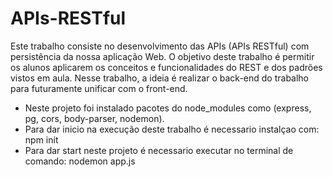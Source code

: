 # APIs-RESTful
Este trabalho consiste no desenvolvimento das APIs (APIs RESTful) com persistência da nossa aplicação Web. O objetivo deste trabalho é permitir os alunos aplicarem os conceitos e funcionalidades do REST e dos padrões vistos em aula. Nesse trabalho, a ideia é realizar o back-end do trabalho para futuramente unificar com o front-end.



* Neste projeto foi instalado pacotes do node_modules como (express, pg, cors, body-parser, nodemon).
* Para dar inicio na execução deste trabalho é necessario instalçao com: npm init
* Para dar start neste projeto é necessario executar no terminal de comando: nodemon app.js
